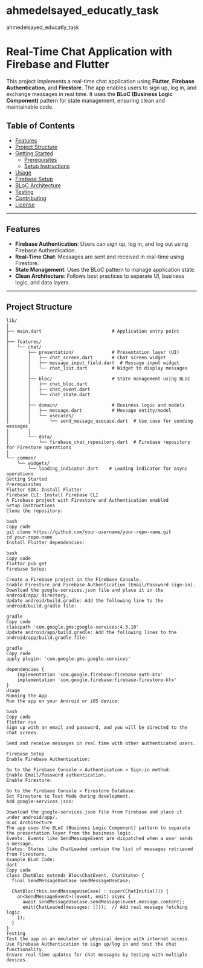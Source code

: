 # ahmedelsayed_educatly_task
 ahmedelsayed_educatly_task
 # Real-Time Chat Application with Firebase and Flutter

This project implements a real-time chat application using **Flutter**, **Firebase Authentication**, and **Firestore**. The app enables users to sign up, log in, and exchange messages in real time. It uses the **BLoC (Business Logic Component)** pattern for state management, ensuring clean and maintainable code.

## Table of Contents
- [Features](#features)
- [Project Structure](#project-structure)
- [Getting Started](#getting-started)
  - [Prerequisites](#prerequisites)
  - [Setup Instructions](#setup-instructions)
- [Usage](#usage)
- [Firebase Setup](#firebase-setup)
- [BLoC Architecture](#bloc-architecture)
- [Testing](#testing)
- [Contributing](#contributing)
- [License](#license)

---

## Features
- **Firebase Authentication**: Users can sign up, log in, and log out using Firebase Authentication.
- **Real-Time Chat**: Messages are sent and received in real-time using Firestore.
- **State Management**: Uses the BLoC pattern to manage application state.
- **Clean Architecture**: Follows best practices to separate UI, business logic, and data layers.

---

## Project Structure

```plaintext
lib/
│
├── main.dart                          # Application entry point
│
├── features/
│   └── chat/
│       ├── presentation/              # Presentation layer (UI)
│       │   ├── chat_screen.dart       # Chat screen widget
│       │   ├── message_input_field.dart  # Message input widget
│       │   └── chat_list.dart         # Widget to display messages
│       │
│       ├── bloc/                      # State management using BLoC
│       │   ├── chat_bloc.dart
│       │   ├── chat_event.dart
│       │   └── chat_state.dart
│       │
│       ├── domain/                    # Business logic and models
│       │   ├── message.dart           # Message entity/model
│       │   └── usecases/
│       │       └── send_message_usecase.dart  # Use case for sending messages
│       │
│       └── data/
│           └── firebase_chat_repository.dart  # Firebase repository for Firestore operations
│
└── common/
    └── widgets/
        └── loading_indicator.dart    # Loading indicator for async operations
Getting Started
Prerequisites
Flutter SDK: Install Flutter
Firebase CLI: Install Firebase CLI
A Firebase project with Firestore and Authentication enabled
Setup Instructions
Clone the repository:

bash
Copy code
git clone https://github.com/your-username/your-repo-name.git
cd your-repo-name
Install Flutter dependencies:

bash
Copy code
flutter pub get
Firebase Setup:

Create a Firebase project in the Firebase Console.
Enable Firestore and Firebase Authentication (Email/Password sign-in).
Download the google-services.json file and place it in the android/app/ directory.
Update android/build.gradle: Add the following line to the android/build.gradle file:

gradle
Copy code
classpath 'com.google.gms:google-services:4.3.10'
Update android/app/build.gradle: Add the following lines to the android/app/build.gradle file:

gradle
Copy code
apply plugin: 'com.google.gms.google-services'

dependencies {
    implementation 'com.google.firebase:firebase-auth-ktx'
    implementation 'com.google.firebase:firebase-firestore-ktx'
}
Usage
Running the App
Run the app on your Android or iOS device:

bash
Copy code
flutter run
Sign up with an email and password, and you will be directed to the chat screen.

Send and receive messages in real time with other authenticated users.

Firebase Setup
Enable Firebase Authentication:

Go to the Firebase Console > Authentication > Sign-in method.
Enable Email/Password authentication.
Enable Firestore:

Go to the Firebase Console > Firestore Database.
Set Firestore to Test Mode during development.
Add google-services.json:

Download the google-services.json file from Firebase and place it under android/app/.
BLoC Architecture
The app uses the BLoC (Business Logic Component) pattern to separate the presentation layer from the business logic.
Events: Events like SendMessageEvent are dispatched when a user sends a message.
States: States like ChatLoaded contain the list of messages retrieved from Firestore.
Example BLoC Code:
dart
Copy code
class ChatBloc extends Bloc<ChatEvent, ChatState> {
  final SendMessageUseCase sendMessageUseCase;

  ChatBloc(this.sendMessageUseCase) : super(ChatInitial()) {
    on<SendMessageEvent>((event, emit) async {
      await sendMessageUseCase.sendMessage(event.message.content);
      emit(ChatLoaded(messages: []));  // Add real message fetching logic
    });
  }
}
Testing
Test the app on an emulator or physical device with internet access.
Use Firebase Authentication to sign up/log in and test the chat functionality.
Ensure real-time updates for chat messages by testing with multiple devices.

